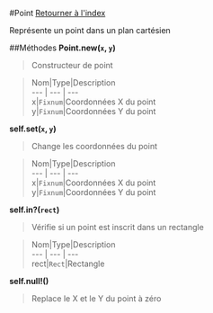 #Point
[Retourner à l'index](README.md)

Représente un point dans un plan cartésien

##Méthodes
**Point.new(`x`, `y`)**

> Constructeur de point  
  
> Nom|Type|Description  
--- | --- | ---  
x|`Fixnum`|Coordonnées X du point  
y|`Fixnum`|Coordonnées Y du point  
  


**self.set(`x`, `y`)**

> Change les coordonnées du point   
  
> Nom|Type|Description  
--- | --- | ---  
x|`Fixnum`|Coordonnées X du point  
y|`Fixnum`|Coordonnées Y du point  
  


**self.in?(`rect`)**

> Vérifie si un point est inscrit dans un rectangle  
  
> Nom|Type|Description  
--- | --- | ---  
rect|`Rect`|Rectangle  
  


**self.null!()**

> Replace le X et le Y du point à zéro  
  
>   


